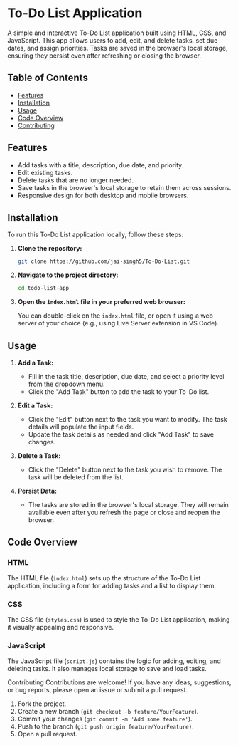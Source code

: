 # To-Do List Application

A simple and interactive To-Do List application built using HTML, CSS, and JavaScript. This app allows users to add, edit, and delete tasks, set due dates, and assign priorities. Tasks are saved in the browser's local storage, ensuring they persist even after refreshing or closing the browser.

## Table of Contents

- [Features](#features)
- [Installation](#installation)
- [Usage](#usage)
- [Code Overview](#code-overview)
- [Contributing](#contributing)

## Features

- Add tasks with a title, description, due date, and priority.
- Edit existing tasks.
- Delete tasks that are no longer needed.
- Save tasks in the browser's local storage to retain them across sessions.
- Responsive design for both desktop and mobile browsers.

## Installation

To run this To-Do List application locally, follow these steps:

1. **Clone the repository:**

    ```bash
    git clone https://github.com/jai-singh5/To-Do-List.git
    ```

2. **Navigate to the project directory:**

    ```bash
    cd todo-list-app
    ```

3. **Open the `index.html` file in your preferred web browser:**

    You can double-click on the `index.html` file, or open it using a web server of your choice (e.g., using Live Server extension in VS Code).

## Usage

1. **Add a Task:**
   - Fill in the task title, description, due date, and select a priority level from the dropdown menu.
   - Click the "Add Task" button to add the task to your To-Do list.

2. **Edit a Task:**
   - Click the "Edit" button next to the task you want to modify. The task details will populate the input fields.
   - Update the task details as needed and click "Add Task" to save changes.

3. **Delete a Task:**
   - Click the "Delete" button next to the task you wish to remove. The task will be deleted from the list.

4. **Persist Data:**
   - The tasks are stored in the browser's local storage. They will remain available even after you refresh the page or close and reopen the browser.

## Code Overview

### HTML

The HTML file (`index.html`) sets up the structure of the To-Do List application, including a form for adding tasks and a list to display them.

### CSS

The CSS file (`styles.css`) is used to style the To-Do List application, making it visually appealing and responsive.

### JavaScript

The JavaScript file (`script.js`) contains the logic for adding, editing, and deleting tasks. It also manages local storage to save and load tasks.

Contributing
Contributions are welcome! If you have any ideas, suggestions, or bug reports, please open an issue or submit a pull request.

1. Fork the project.
2. Create a new branch (`git checkout -b feature/YourFeature`).
3. Commit your changes (`git commit -m 'Add some feature'`).
4. Push to the branch (`git push origin feature/YourFeature)`.
5. Open a pull request.
